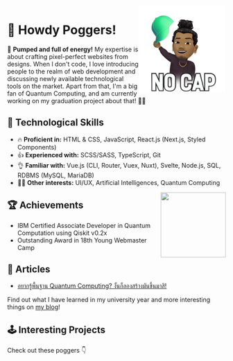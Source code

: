 <img title="Yo!" align="right" height="200" width="200" alt="" loading="lazy" decoding="async" src="https://raw.githubusercontent.com/rootEnginear/rootEnginear/master/img/nocap.png"/>

# 🦄&#xFE0F; Howdy Poggers!

💪&#xFE0F; **Pumped and full of energy!** My expertise is about crafting pixel-perfect websites from designs. When I don't code, I love introducing people to the realm of web development and discussing newly available technological tools on the market. Apart from that, I'm a big fan of Quantum Computing, and am currently working on my graduation project about that! 👨‍💻&#xFE0F;

## 🔮&#xFE0F; Technological Skills

- 🔥️&#xFE0F; **Proficient in:** HTML & CSS, JavaScript, React.js (Next.js, Styled Components)
- 👍️&#xFE0F; **Experienced with:** SCSS/SASS, TypeScript, Git
- 👌️&#xFE0F; **Familiar with:** Vue.js (CLI, Router, Vuex, Nuxt), Svelte, Node.js, SQL, RDBMS (MySQL, MariaDB)
- 🤸‍♂️️&#xFE0F; **Other interests:** UI/UX, Artificial Intelligences, Quantum Computing

<a href="https://www.credly.com/badges/a27f9afe-1728-4784-abc8-4a97ee3b794b/public_url" target="_blank" rel="nofollow noopener noreferrer" title="https://www.credly.com/badges/a27f9afe-1728-4784-abc8-4a97ee3b794b/public_url">
  <img align="right" height="150" width="150" alt="" loading="lazy" decoding="async" src="https://rootenginear.github.io/img/qiskit-badge.webp" />
</a>

## 🏆️&#xFE0F; Achievements

- IBM Certified Associate Developer in Quantum Computation using Qiskit v0.2x 
- Outstanding Award in 18th Young Webmaster Camp

## 📰&#xFE0F; Articles

- [อยากรู้พื้นฐาน Quantum Computing? งั้นก็ลองสร้างมันขึ้นมาสิ!](https://rootenginear.gitbook.io/blog/qcom/qsim)

Find out what I have learned in my university year and more interesting things on [my blog](https://rootenginear.gitbook.io/blog/)!

## 🕹&#xFE0F; Interesting Projects

Check out these poggers 👇&#xFE0F;
